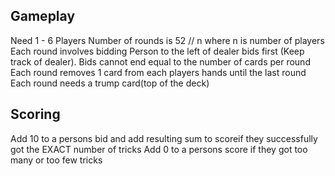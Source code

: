 Gameplay
----------------------------------------------------------------
Need 1 - 6 Players
Number of rounds is 52 // n where n is number of players
Each round involves bidding
    Person to the left of dealer bids first (Keep track of dealer).
    Bids cannot end equal to the number of cards per round
Each round removes 1 card from each players hands until the last round
Each round needs a trump card(top of the deck)


Scoring
-----------------------------------------------------------------
Add 10 to a persons bid and add resulting sum to scoreif they successfully got the EXACT number of tricks
Add 0 to a persons score if they got too many or too few tricks
